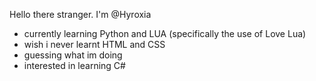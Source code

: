 Hello there stranger. I'm @Hyroxia
- currently learning Python and LUA (specifically the use of Love Lua)
- wish i never learnt HTML and CSS
- guessing what im doing
- interested in learning C#
